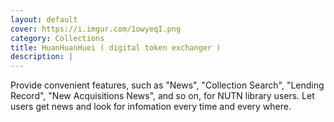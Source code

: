 ```yaml
---
layout: default
cover: https://i.imgur.com/1owyeqI.png
category: Collections
title: HuanHuanHuei ( digital token exchanger )
description: |
---
```

Provide convenient features, such as "News", "Collection Search", "Lending Record", "New Acquisitions News", and so on, for NUTN library users. Let users get news and look for infomation every time and every where.